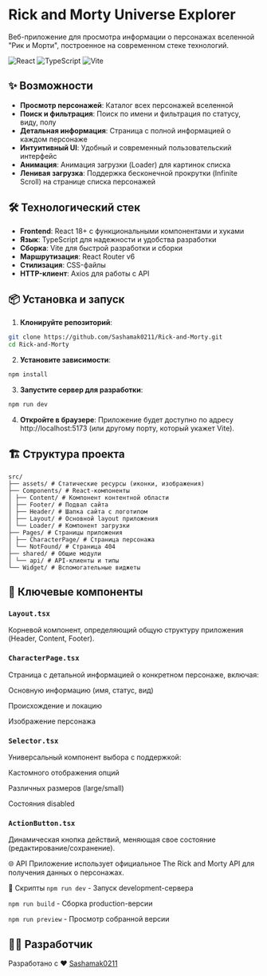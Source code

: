 # Rick and Morty Universe Explorer

Веб-приложение для просмотра информации о персонажах вселенной "Рик и Морти", построенное на современном стеке технологий.

![React](https://badgen.net/badge/React/18.2+/61DAFB?icon=react)
![TypeScript](https://badgen.net/badge/TypeScript/5.0+/3178C6?icon=typescript)
![Vite](https://badgen.net/badge/Vite/4.0+/646CFF?icon=vite)

## ✨ Возможности

- **Просмотр персонажей**: Каталог всех персонажей вселенной
- **Поиск и фильтрация**: Поиск по имени и фильтрация по статусу, виду, полу
- **Детальная информация**: Страница с полной информацией о каждом персонаже
- **Интуитивный UI**: Удобный и современный пользовательский интерфейс
- **Анимация**: Анимация загрузки (Loader) для картинок списка
- **Ленивая загрузка**: Поддержка бесконечной прокрутки (Infinite Scroll) на странице списка персонажей

## 🛠 Технологический стек

- **Frontend**: React 18+ с функциональными компонентами и хуками
- **Язык**: TypeScript для надежности и удобства разработки
- **Сборка**: Vite для быстрой разработки и сборки
- **Маршрутизация**: React Router v6
- **Стилизация**: CSS-файлы
- **HTTP-клиент**: Axios для работы с API

## 📦 Установка и запуск

1. **Клонируйте репозиторий**:

``` bash
git clone https://github.com/Sashamak0211/Rick-and-Morty.git
cd Rick-and-Morty
```

2. **Установите зависимости**:

``` bash
npm install
```

3. **Запустите сервер для разработки**:

``` bash
npm run dev
```

4. **Откройте в браузере**:
   Приложение будет доступно по адресу http://localhost:5173 (или другому порту, который укажет Vite).

## 🏗 Структура проекта

```
src/
├── assets/ # Статические ресурсы (иконки, изображения)
├── Components/ # React-компоненты
│ ├── Content/ # Компонент контентной области
│ ├── Footer/ # Подвал сайта
│ ├── Header/ # Шапка сайта с логотипом
│ ├── Layout/ # Основной layout приложения
│ └── Loader/ # Компонент загрузки
├── Pages/ # Страницы приложения
│ ├── CharacterPage/ # Страница персонажа
│ └── NotFound/ # Страница 404
├── shared/ # Общие модули
│ └── api/ # API-клиенты и типы
└── Widget/ # Вспомогательные виджеты
```

## 🎯 Ключевые компоненты

### `Layout.tsx`

Корневой компонент, определяющий общую структуру приложения (Header, Content, Footer).

### `CharacterPage.tsx`

Страница с детальной информацией о конкретном персонаже, включая:

Основную информацию (имя, статус, вид)

Происхождение и локацию

Изображение персонажа

### `Selector.tsx`

Универсальный компонент выбора с поддержкой:

Кастомного отображения опций

Различных размеров (large/small)

Состояния disabled

### `ActionButton.tsx`

Динамическая кнопка действий, меняющая свое состояние (редактирование/сохранение).

🌐 API
Приложение использует официальное The Rick and Morty API для получения данных о персонажах.

📝 Скрипты
`npm run dev` - Запуск development-сервера

`npm run build` - Сборка production-версии

`npm run preview` - Просмотр собранной версии

## 👨‍💻 Разработчик

Разработано с ❤️ [Sashamak0211](https://github.com/Sashamak0211)
